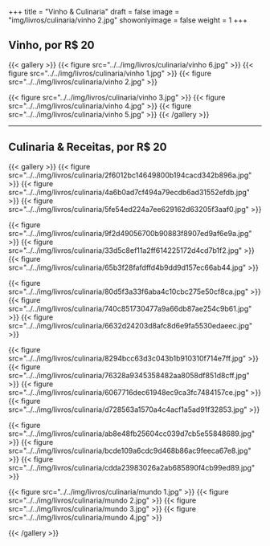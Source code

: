 +++
title = "Vinho & Culinaria"
draft = false
image = "img/livros/culinaria/vinho 2.jpg"
showonlyimage = false
weight = 1
+++
<!--more-->

## Vinho, por R$ 20

{{< gallery >}}
{{< figure src="../../img/livros/culinaria/vinho 6.jpg" >}}
{{< figure src="../../img/livros/culinaria/vinho 1.jpg" >}}
{{< figure src="../../img/livros/culinaria/vinho 2.jpg" >}}

{{< figure src="../../img/livros/culinaria/vinho 3.jpg" >}}
{{< figure src="../../img/livros/culinaria/vinho 4.jpg" >}}
{{< figure src="../../img/livros/culinaria/vinho 5.jpg" >}}
{{< /gallery >}}

---

## Culinaria & Receitas, por R$ 20

{{< gallery >}}
{{< figure src="../../img/livros/culinaria/2f6012bc14649800b194cacd342b896a.jpg" >}}
{{< figure src="../../img/livros/culinaria/4a6b0ad7cf494a79ecdb6ad31552efdb.jpg" >}}
{{< figure src="../../img/livros/culinaria/5fe54ed224a7ee629162d63205f3aaf0.jpg" >}}

{{< figure src="../../img/livros/culinaria/9f2d49056700b90883f8907ed9af6e9a.jpg" >}}
{{< figure src="../../img/livros/culinaria/33d5c8ef11a2ff614225172d4cd7b1f2.jpg" >}}
{{< figure src="../../img/livros/culinaria/65b3f28fafdffd4b9dd9d157ec66ab44.jpg" >}}

{{< figure src="../../img/livros/culinaria/80d5f3a33f6aba4c10cbc275e50cf8ca.jpg" >}}
{{< figure src="../../img/livros/culinaria/740c851730477a9a66db87ae254c9b61.jpg" >}}
{{< figure src="../../img/livros/culinaria/6632d24203d8afc8d6e9fa5530edaeec.jpg" >}}

{{< figure src="../../img/livros/culinaria/8294bcc63d3c043b1b910310f714e7ff.jpg" >}}
{{< figure src="../../img/livros/culinaria/76328a9345358482aa8058df851d8cff.jpg" >}}
{{< figure src="../../img/livros/culinaria/6067716dec61948ec9ca3fc7484157ce.jpg" >}}
{{< figure src="../../img/livros/culinaria/d728563a1570a4c4acf1a5ad91f32853.jpg" >}}

{{< figure src="../../img/livros/culinaria/ab8e48fb25604cc039d7cb5e55848689.jpg" >}}
{{< figure src="../../img/livros/culinaria/bcde109a6cdc9d468b86ac9feeca67e8.jpg" >}}
{{< figure src="../../img/livros/culinaria/cdda23983026a2ab685890f4cb99ed89.jpg" >}}

{{< figure src="../../img/livros/culinaria/mundo 1.jpg" >}}
{{< figure src="../../img/livros/culinaria/mundo 2.jpg" >}}
{{< figure src="../../img/livros/culinaria/mundo 3.jpg" >}}
{{< figure src="../../img/livros/culinaria/mundo 4.jpg" >}}

{{< /gallery >}}